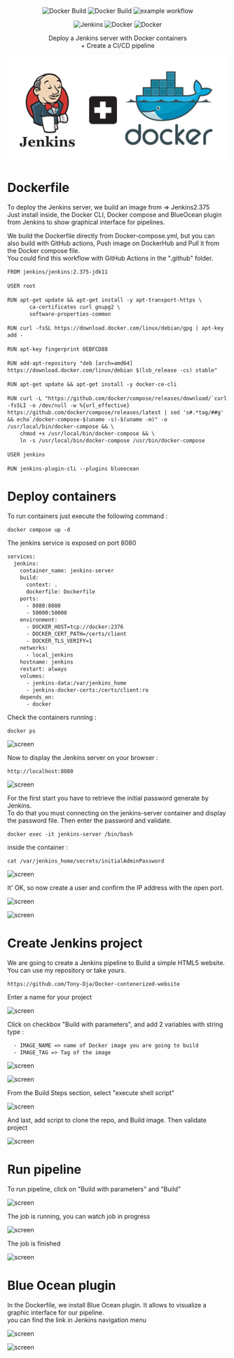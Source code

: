 
<div align="center">

![Docker Build](https://img.shields.io/badge/docker-build-green)       ![Docker Build](https://img.shields.io/badge/dockercompose-up-green)            ![example workflow](https://github.com/Tony-Dja/Jenkins_CI-CD_pipeline/actions/workflows/github-ci.yml/badge.svg)         

![Jenkins](https://img.shields.io/badge/Jenkins-D24939?style=for-the-badge&logo=Jenkins&logoColor=white)         ![Docker](https://img.shields.io/badge/Docker-2CA5E0?style=for-the-badge&logo=docker&logoColor=white)                ![Docker](https://img.shields.io/badge/GitHub_Actions-2088FF?style=for-the-badge&logo=github-actions&logoColor=white)         

</div>
<div align="center">
Deploy a Jenkins server with Docker containers<br/>
+ Create a CI/CD pipeline

![project](https://github.com/Tony-Dja/Jenkins_CI-CD_in_Docker/blob/70fafb0b03686fa3c5a4bc7630d4aedd708d3ca9/screenshots/jenkins-docker.png)
</div>

# Dockerfile

To deploy the Jenkins server, we build an image from => Jenkins2.375<br/>
Just install inside, the Docker CLI, Docker compose and BlueOcean plugin from Jenkins to show graphical interface for pipelines.

We build the Dockerfile directly from Docker-compose.yml, but you can also build with GitHub actions, Push image on DockerHub and Pull it from the Docker compose file.<br/>
You could find this workflow with GitHub Actions in the ".github" folder.

```
FROM jenkins/jenkins:2.375-jdk11

USER root

RUN apt-get update && apt-get install -y apt-transport-https \
       ca-certificates curl gnupg2 \
       software-properties-common

RUN curl -fsSL https://download.docker.com/linux/debian/gpg | apt-key add -

RUN apt-key fingerprint 0EBFCD88

RUN add-apt-repository "deb [arch=amd64] https://download.docker.com/linux/debian $(lsb_release -cs) stable"

RUN apt-get update && apt-get install -y docker-ce-cli

RUN curl -L "https://github.com/docker/compose/releases/download/`curl -fsSLI -o /dev/null -w %{url_effective} https://github.com/docker/compose/releases/latest | sed 's#.*tag/##g' && echo`/docker-compose-$(uname -s)-$(uname -m)" -o /usr/local/bin/docker-compose && \ 
    chmod +x /usr/local/bin/docker-compose && \ 
    ln -s /usr/local/bin/docker-compose /usr/bin/docker-compose

USER jenkins

RUN jenkins-plugin-cli --plugins blueocean
```


# Deploy containers

To run containers just execute the following command :

```
docker compose up -d
```

The jenkins service is exposed on port 8080

```
services:
  jenkins:
    container_name: jenkins-server
    build:
      context: .
      dockerfile: Dockerfile
    ports:
      - 8080:8080
      - 50000:50000
    environment:
      - DOCKER_HOST=tcp://docker:2376
      - DOCKER_CERT_PATH=/certs/client
      - DOCKER_TLS_VERIFY=1
    networks:
      - local_jenkins
    hostname: jenkins
    restart: always
    volumes:
      - jenkins-data:/var/jenkins_home
      - jenkins-docker-certs:/certs/client:ro
    depends_on:
      - docker
```

Check the containers running :

```
docker ps
```
![screen](https://github.com/Tony-Dja/Jenkins_CI-CD_pipeline/blob/679cf211c27019b0729d866204757bb8b4718964/screenshots/docker-ps.png)


Now to display the Jenkins server on your browser :

```
http://localhost:8080
```

![screen](https://github.com/Tony-Dja/Jenkins_CI-CD_pipeline/blob/679cf211c27019b0729d866204757bb8b4718964/screenshots/first.png)


For the first start you have to retrieve the initial password generate by Jenkins.<br/>
To do that you must connecting on the jenkins-server container and display the password file.
Then enter the password and validate.

```
docker exec -it jenkins-server /bin/bash
```

inside the container :

```
cat /var/jenkins_home/secrets/initialAdminPassword 
```

![screen](https://github.com/Tony-Dja/Jenkins_CI-CD_pipeline/blob/944cb13af42eac81d10ddbc4ad488fad5fb15c6f/screenshots/initialpassword.png)


It' OK, so now create a user and confirm the IP address with the open port.

![screen](https://github.com/Tony-Dja/Jenkins_CI-CD_pipeline/blob/9fa25e562d7ff12208cf3d6b45e0926afb985eb8/screenshots/first-user.png)

![screen](https://github.com/Tony-Dja/Jenkins_CI-CD_pipeline/blob/9fa25e562d7ff12208cf3d6b45e0926afb985eb8/screenshots/confirm-ip.png)



# Create Jenkins project

We are going to create a Jenkins pipeline to Build a simple HTML5 website.
You can use my repository or take yours.

```
https://github.com/Tony-Dja/Docker-contenerized-website
```


Enter a name for your project

![screen](https://github.com/Tony-Dja/Jenkins_CI-CD_pipeline/blob/418a4415968e94efc1682b142679780c0bd98689/screenshots/project.png)


Click on checkbox "Build with parameters", and add 2 variables with string type :

      - IMAGE_NAME => name of Docker image you are going to build
      - IMAGE_TAG => Tag of the image


![screen](https://github.com/Tony-Dja/Jenkins_CI-CD_pipeline/blob/418a4415968e94efc1682b142679780c0bd98689/screenshots/string1.png)

![screen](https://github.com/Tony-Dja/Jenkins_CI-CD_pipeline/blob/418a4415968e94efc1682b142679780c0bd98689/screenshots/string2.png)


From the Build Steps section, select "execute shell script"

![screen](https://github.com/Tony-Dja/Jenkins_CI-CD_pipeline/blob/418a4415968e94efc1682b142679780c0bd98689/screenshots/shell.png)


And last, add script to clone the repo, and Build image.
Then validate project

![screen](https://github.com/Tony-Dja/Jenkins_CI-CD_pipeline/blob/418a4415968e94efc1682b142679780c0bd98689/screenshots/script.png)




# Run pipeline

To run pipeline, click on "Build with parameters" and "Build"

![screen](https://github.com/Tony-Dja/Jenkins_CI-CD_pipeline/blob/418a4415968e94efc1682b142679780c0bd98689/screenshots/string2.png)


The job is running, you can watch job in progress 

![screen](https://github.com/Tony-Dja/Jenkins_CI-CD_pipeline/blob/418a4415968e94efc1682b142679780c0bd98689/screenshots/string2.png)


The job is finished

![screen](https://github.com/Tony-Dja/Jenkins_CI-CD_pipeline/blob/418a4415968e94efc1682b142679780c0bd98689/screenshots/string2.png)




# Blue Ocean plugin

In the Dockerfile, we install Blue Ocean plugin. It allows to visualize a graphic interface for our pipeline.<br/>
you can find the link in Jenkins navigation menu 

![screen](https://github.com/Tony-Dja/Jenkins_CI-CD_pipeline/blob/418a4415968e94efc1682b142679780c0bd98689/screenshots/string2.png)

![screen](https://github.com/Tony-Dja/Jenkins_CI-CD_pipeline/blob/418a4415968e94efc1682b142679780c0bd98689/screenshots/string2.png)




